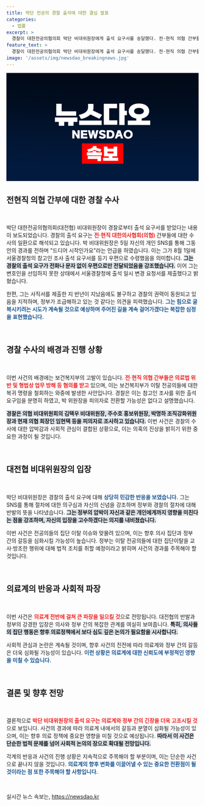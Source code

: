 ```yaml
---
title: 박단 전공의 경찰 출석에 대한 결심 발표
categories:
  - 법률
excerpt: >
  경찰이 대한전공의협의회 박단 비대위원장에게 출석 요구서를 송달했다. 전·현직 의협 간부들의 의료법 위반 수사와 관련된 진전이 예고되며, 박 위원장은 정부의 압박에 대한 반발을 내비쳤다. 이 사건의 향방이 주목된다!
feature_text: >
  경찰이 대한전공의협의회 박단 비대위원장에게 출석 요구서를 송달했다. 전·현직 의협 간부들의 의료법 위반 수사와 관련된 진전이 예고되며, 박 위원장은 정부의 압박에 대한 반발을 내비쳤다. 이 사건의 향방이 주목된다!
image: '/assets/img/newsdao_breakingnews.jpg'
---
```


<p><img src="/assets/img/newsdao_breakingnews.jpg" alt="bookingtag 속보" /></p>

<h2 data-ke-size="size26">전현직 의협 간부에 대한 경찰 수사</h2>

<p data-ke-size="size16">&nbsp;</p>

<p>박단 대한전공의협의회(대전협) 비대위원장이 경찰로부터 출석 요구서를 받았다는 내용이 보도되었습니다. 경찰의 출석 요구는 <b><span style="color: #ee2323;">전·현직 대한의사협회(의협)</span></b> 간부들에 대한 수사의 일환으로 해석되고 있습니다. 박 비대위원장은 5일 자신의 개인 SNS를 통해 그동안의 경과를 전하며 "드디어 시작인가요"라는 언급을 하였습니다. 이는 그가 8월 1일에 서울경찰청의 참고인 조사 출석 요구서를 등기 우편으로 수령했음을 의미합니다. <b><span style="background-color: #21538527;">그는 경찰의 출석 요구가 전화나 문자 없이 우편으로만 전달되었음을 강조했습니다.</span></b> 이어 그는 변호인을 선임하지 못한 상태에서 서울경찰청에 출석 일시 변경 요청서를 제출했다고 밝혔습니다. </p>

<p>한편, 그는 사직서를 제출한 지 반년이 지났음에도 불구하고 경찰의 권력이 동원되고 있음을 지적하며, 정부가 조급해하고 있는 것 같다는 의견을 피력했습니다. <b><span style="color: #1a5490;">그는 힘으로 굴복시키려는 시도가 계속될 것으로 예상하며 주어진 길을 계속 걸어가겠다는 복잡한 심정을 표현했습니다.</span></b></p>

<p data-ke-size="size16">&nbsp;</p>

<h2 data-ke-size="size26">경찰 수사의 배경과 진행 상황</h2>

<p data-ke-size="size16">&nbsp;</p>

<p>이번 사건의 배경에는 보건복지부의 고발이 있습니다. <b><span style="color: #ee2323;">전·현직 의협 간부들은 의료법 위반 및 형법상 업무 방해 등 혐의를 받고</span></b> 있으며, 이는 보건복지부가 이탈 전공의들에 대한 복귀 명령을 철회하는 와중에 발생한 사안입니다. 경찰은 이는 참고인 조사를 위한 출석 요구임을 분명히 하였고, 박 위원장을 피의자로 전환할 가능성은 없다고 설명했습니다. </p>

<p><b><span style="background-color: #21538527;">경찰은 의협 비대위원회의 김택우 비대위원장, 주수호 홍보위원장, 박명하 조직강화위원장과 현재 의협 회장인 임현택 등을 피의자로 조사하고 있습니다.</span></b> 이번 사건은 경찰의 수사에 대한 압박감과 사회적 관심이 결합된 상황으로, 이는 의혹의 진상을 밝히기 위한 중요한 과정이 될 것입니다. </p>

<p data-ke-size="size16">&nbsp;</p>

<h2 data-ke-size="size26">대전협 비대위원장의 입장</h2>

<p data-ke-size="size16">&nbsp;</p>

<p>박단 비대위원장은 경찰의 출석 요구에 대해 <b><span style="color: #1a5490;">상당히 민감한 반응을 보였습니다.</span></b> 그는 SNS를 통해 절차에 대한 의구심과 자신의 신념을 강조하며 정부와 경찰의 절차에 대해 반발의 뜻을 나타냈습니다. <b><span style="background-color: #21538527;">그는 정부의 압박이 자신과 같은 개인에게까지 영향을 미친다는 점을 강조하며, 자신의 입장을 고수하겠다는 의지를 내비쳤습니다.</span></b></p>

<p>이번 사건은 전공의들의 집단 이탈 이슈와 맞물려 있으며, 이는 향후 의사 집단과 정부 간의 갈등을 심화시킬 가능성이 높습니다. 정부는 이탈 전공의들에 대한 집단이탈을 교사·방조한 행위에 대해 법적 조치를 취할 예정이라고 밝히며 사건의 경과를 주목해야 할 것입니다. </p>

<p data-ke-size="size16">&nbsp;</p>

<h2 data-ke-size="size26">의료계의 반응과 사회적 파장</h2>

<p data-ke-size="size16">&nbsp;</p>

<p>이번 사건은 <b><span style="color: #ee2323;">의료계 전반에 걸쳐 큰 파장을 일으킬 것</span></b>으로 전망됩니다. 대전협의 반발과 정부의 강경한 입장은 의사와 정부 간의 복잡한 관계를 여실히 보여줍니다. <b><span style="background-color: #21538527;">특히, 의사들의 집단 행동은 향후 의료정책에서 보다 심도 깊은 논의가 필요함을 시사합니다.</span></b></p>

<p>사회적 관심과 논란은 계속될 것이며, 향후 사건의 진전에 따라 의료계와 정부 간의 갈등은 더욱 심화될 가능성이 있습니다. <b><span style="color: #1a5490;">이런 상황은 의료계에 대한 신뢰도에 부정적인 영향을 미칠 수 있습니다.</span></b></p>

<p data-ke-size="size16">&nbsp;</p>

<h2 data-ke-size="size26">결론 및 향후 전망</h2>

<p data-ke-size="size16">&nbsp;</p>

<p>결론적으로 <b><span style="color: #ee2323;">박단 비대위원장의 출석 요구는 의료계와 정부 간의 긴장을 더욱 고조시킬 것</span></b>으로 보입니다. 사건의 경과에 따라 의료계 내에서의 갈등과 분열이 심화될 가능성이 있으며, 이는 향후 의료 정책에 중요한 영향을 미칠 것으로 예상됩니다. <b><span style="background-color: #21538527;">따라서 이 사건은 단순한 법적 문제를 넘어 사회적 논의의 장으로 확대될 전망입니다.</span></b></p>

<p>각계의 반응과 사건의 진행 상황은 지속적으로 주목해야 할 부분이며, 이는 단순한 사건으로 끝나지 않을 것입니다. <b><span style="color: #1a5490;">의료계의 향후 변화를 이끌어낼 수 있는 중요한 전환점이 될 것이라는 점 또한 주목해야 할 사항입니다.</span></b></p>

<p data-ke-size="size16">&nbsp;</p>
실시간 뉴스 속보는, <a href="https://newsdao.kr" rel="dofollow">https://newsdao.kr</a>


